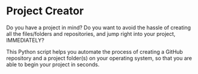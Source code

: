 # Project Creator
Do you have a project in mind? 
Do you want to avoid the hassle of creating all the files/folders and repositories, and jump right into your project, IMMEDIATELY?

This Python script helps you automate the process of creating a GitHub repository and a project folder(s) on your operating system, so that you are able to begin your project in seconds. 
